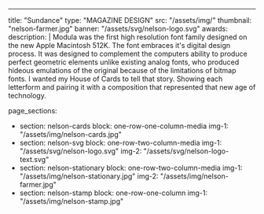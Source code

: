 ---
title: "Sundance"
type: "MAGAZINE DESIGN"
src: "/assets/img/"
thumbnail: "nelson-farmer.jpg"
banner: "/assets/svg/nelson-logo.svg"
awards:
description: |
  Modula was the first high resolution font family designed on the new Apple
  Macintosh 512K. The font embraces it's digital design process. It was designed
  to complement the computers ability to produce perfect geometric elements
  unlike existing analog fonts, who produced hideous emulations of the original
  because of the limitations of bitmap fonts. I wanted my House of Cards to tell
  that story. Showing each letterform and pairing it with a composition that
  represented that new age of technology.

page_sections:
- section: nelson-cards
  block: one-row-one-column-media
  img-1: "/assets/img/nelson-cards.jpg"
- section: nelson-svg
  block: one-row-two-column-media
  img-1: "/assets/svg/nelson-logo.svg"
  img-2: "/assets/svg/nelson-logo-text.svg"
- section: nelson-stationary
  block: one-row-two-column-media
  img-1: "/assets/img/nelson-stationary.jpg"
  img-2: "/assets/img/nelson-farmer.jpg"
- section: nelson-stamp
  block: one-row-one-column
  img-1: "/assets/img/nelson-stamp.jpg"
